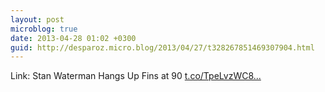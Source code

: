 ```yaml
---
layout: post
microblog: true
date: 2013-04-28 01:02 +0300
guid: http://desparoz.micro.blog/2013/04/27/t328267851469307904.html
---
```

Link: Stan Waterman Hangs Up Fins at 90 [t.co/TpeLvzWC8...](http://t.co/TpeLvzWC8e)
